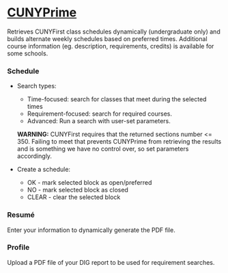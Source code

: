 # [CUNYPrime](http://safe-dusk-8588.herokuapp.com)

Retrieves CUNYFirst class schedules dynamically (undergraduate only) and builds alternate weekly schedules based on preferred times. 
Additional course information (eg. description, requirements, credits) is available for some schools.

### Schedule

* Search types:
  * Time-focused: search for classes that meet during the selected times
  * Requirement-focused: search for required courses. 
  * Advanced: Run a search with user-set parameters. 

  **WARNING:** CUNYFirst requires that the returned sections number <= 350. 
  Failing to meet that prevents CUNYPrime from retrieving the results and is something we have no control over, 
  so set parameters accordingly.

* Create a schedule:
  * OK - mark selected block as open/preferred
  * NO  - mark selected block as closed
  * CLEAR - clear the selected block

### Resumé
Enter your information to dynamically generate the PDF file.


### Profile
Upload a PDF file of your DIG report to be used for requirement searches.

